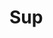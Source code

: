 <!DOCTYPE html>
<html lang="en">
<head>
    <meta charset="UTF-8">
    <title>My first html</title>
</head>
    <body>
         <h1>Sup</h1>
    </body>
</html>
